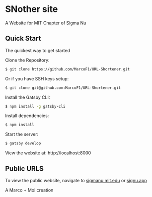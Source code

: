 # SNother site
A Website for MIT Chapter of Sigma Nu


## Quick Start
  The quickest way to get started 

  Clone the Repository:
```bash
$ git clone https://github.com/MarcoF1/URL-Shortener.git
```
  Or if you have SSH keys setup:
```bash
$ git clone git@github.com:MarcoF1/URL-Shortener.git
```
  Install the Gatsby CLI:
```bash
$ npm install -g gatsby-cli
```
  Install dependencies:
```bash
$ npm install
```

  Start the server:

```bash
$ gatsby develop
```

View the website at: http://localhost:8000

## Public URLS
To view the public website, navigate to [sigmanu.mit.edu](https://sigmanu.mit.edu) or [signu.app](https://signu.app)

A Marco + Moi creation 
